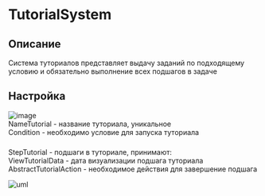 # TutorialSystem
## Описание
Система туториалов представляет выдачу заданий по подходящему условию и обязательно выполнение всех подшагов в задаче  
## Настройка
![image](https://user-images.githubusercontent.com/79191549/194696120-22096d05-2c8d-417d-9ccf-9992ab37a495.png)  
NameTutorial - название туториала, уникальное  
Condition - необходимо условие для запуска туториала  
###
StepTutorial - подшаги в туториале, принимают:  
ViewTutorialData - дата визуализации подшага туториала  
AbstractTutorialAction - необходимое действия для завершение подшага  

![uml](https://user-images.githubusercontent.com/79191549/194694428-99ab441d-e183-4ffa-85d3-08f721ee6914.png)
